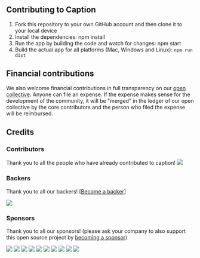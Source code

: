 ## Contributing to Caption

1. Fork this repository to your own GitHub account and then clone it to your local device
2. Install the dependencies: npm install
3. Run the app by building the code and watch for changes: npm start
4. Build the actual app for all platforms (Mac, Windows and Linux): `npm run dist`

## Financial contributions

We also welcome financial contributions in full transparency on our [open collective](https://opencollective.com/caption).
Anyone can file an expense. If the expense makes sense for the development of the community, it will be "merged" in the ledger of our open collective by the core contributors and the person who filed the expense will be reimbursed.


## Credits


### Contributors

Thank you to all the people who have already contributed to caption!
<a href="graphs/contributors"><img src="https://opencollective.com/caption/contributors.svg?width=890" /></a>


### Backers

Thank you to all our backers! [[Become a backer](https://opencollective.com/caption#backer)]

<a href="https://opencollective.com/caption#backers" target="_blank"><img src="https://opencollective.com/caption/backers.svg?width=890"></a>


### Sponsors

Thank you to all our sponsors! (please ask your company to also support this open source project by [becoming a sponsor](https://opencollective.com/caption#sponsor))

<a href="https://opencollective.com/caption/sponsor/0/website" target="_blank"><img src="https://opencollective.com/caption/sponsor/0/avatar.svg"></a>
<a href="https://opencollective.com/caption/sponsor/1/website" target="_blank"><img src="https://opencollective.com/caption/sponsor/1/avatar.svg"></a>
<a href="https://opencollective.com/caption/sponsor/2/website" target="_blank"><img src="https://opencollective.com/caption/sponsor/2/avatar.svg"></a>
<a href="https://opencollective.com/caption/sponsor/3/website" target="_blank"><img src="https://opencollective.com/caption/sponsor/3/avatar.svg"></a>
<a href="https://opencollective.com/caption/sponsor/4/website" target="_blank"><img src="https://opencollective.com/caption/sponsor/4/avatar.svg"></a>
<a href="https://opencollective.com/caption/sponsor/5/website" target="_blank"><img src="https://opencollective.com/caption/sponsor/5/avatar.svg"></a>
<a href="https://opencollective.com/caption/sponsor/6/website" target="_blank"><img src="https://opencollective.com/caption/sponsor/6/avatar.svg"></a>
<a href="https://opencollective.com/caption/sponsor/7/website" target="_blank"><img src="https://opencollective.com/caption/sponsor/7/avatar.svg"></a>
<a href="https://opencollective.com/caption/sponsor/8/website" target="_blank"><img src="https://opencollective.com/caption/sponsor/8/avatar.svg"></a>
<a href="https://opencollective.com/caption/sponsor/9/website" target="_blank"><img src="https://opencollective.com/caption/sponsor/9/avatar.svg"></a>